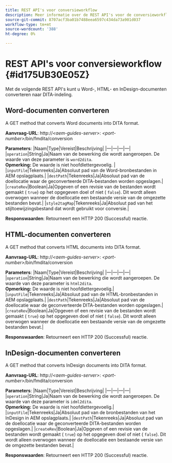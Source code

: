```yaml
---
title: REST API's voor conversieworkflow
description: Meer informatie over de REST API's voor de conversieworkflow
source-git-commit: 8707acf3ba01b7488eea6597c434da73a901d037
workflow-type: tm+mt
source-wordcount: '388'
ht-degree: 0%

---
```



# REST API&#39;s voor conversieworkflow {#id175UB30E05Z}

Met de volgende REST API&#39;s kunt u Word-, HTML- en InDesign-documenten converteren naar DITA-indeling.

## Word-documenten converteren

A GET method that converts Word documents into DITA format.

**Aanvraag-URL**: http://*&lt;aem-guides-server>*: *&lt;port-number>*/bin/fmdita/conversion

**Parameters**: |Naam|Type|Vereist|Beschrijving| |—|—|—|—| |``operation``|String|Ja|Naam van de bewerking die wordt aangeroepen. De waarde van deze parameter is ``word2dita``. <br> **Opmerking:** De waarde is niet hoofdlettergevoelig. | |`inputFile`|Tekenreeks|Ja|Absoluut pad van de Word-bronbestanden in AEM opslagplaats.| |`destPath`|Tekenreeks|Ja|Absoluut pad van de doellocatie waar de geconverteerde DITA-bestanden worden opgeslagen.| |`createRev`|Boolean|Ja|Opgeven of een revisie van de bestanden wordt gemaakt \( `true`\) op het opgegeven doel of niet \( `false`\). Dit wordt alleen overwogen wanneer de doellocatie een bestaande versie van de omgezette bestanden bevat.| |`style2tagMap`|Tekenreeks|Ja|Absoluut pad van het stijltoewijzingsbestand dat wordt gebruikt voor conversie.|

**Responswaarden**: Retourneert een HTTP 200 \(Successful\) reactie.

## HTML-documenten converteren

A GET method that converts HTML documents into DITA format.

**Aanvraag-URL**: http://*&lt;aem-guides-server>*: *&lt;port-number>*/bin/fmdita/conversion

**Parameters**: |Naam|Type|Vereist|Beschrijving| |—|—|—|—| |`operation`|String|Ja|Naam van de bewerking die wordt aangeroepen. De waarde van deze parameter is ``html2dita``. <br> **Opmerking:** De waarde is niet hoofdlettergevoelig.| |`inputFile`|Tekenreeks|Ja|Absoluut pad van de HTML-bronbestanden in AEM opslagplaats.| |`destPath`|Tekenreeks|Ja|Absoluut pad van de doellocatie waar de geconverteerde DITA-bestanden worden opgeslagen.| |`createRev`|Boolean|Ja|Opgeven of een revisie van de bestanden wordt gemaakt \( `true`\) op het opgegeven doel of niet \( `false`\). Dit wordt alleen overwogen wanneer de doellocatie een bestaande versie van de omgezette bestanden bevat.|

**Responswaarden**: Retourneert een HTTP 200 \(Successful\) reactie.

## InDesign-documenten converteren

A GET method that converts InDesign documents into DITA format.

**Aanvraag-URL**: http://*&lt;aem-guides-server>*: *&lt;port-number>*/bin/fmdita/conversion

**Parameters**: |Naam|Type|Vereist|Beschrijving| |—|—|—|—| |``operation``|String|Ja|Naam van de bewerking die wordt aangeroepen. De waarde van deze parameter is ``idml2dita``. <br> **Opmerking:** De waarde is niet hoofdlettergevoelig.| |`inputFile`|Tekenreeks|Ja|Absoluut pad van de bronbestanden van het InDesign in AEM opslagplaats.| |`destPath`|Tekenreeks|Ja|Absoluut pad van de doellocatie waar de geconverteerde DITA-bestanden worden opgeslagen.| |`createRev`|Boolean|Ja|Opgeven of een revisie van de bestanden wordt gemaakt \( `true`\) op het opgegeven doel of niet \( `false`\). Dit wordt alleen overwogen wanneer de doellocatie een bestaande versie van de omgezette bestanden bevat.|

**Responswaarden**: Retourneert een HTTP 200 \(Successful\) reactie.

